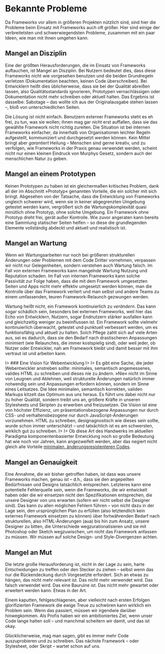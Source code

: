 # Bekannte Probleme

Da Frameworks vor allem in größeren Projekten nützlich sind, sind hier die Probleme beim Einsatz mit Frameworks auch oft größer. Hier sind einige der verbreitetsten und schwerwiegendsten Probleme, zusammen mit ein paar Ideen, wie man mit ihnen umgehen kann.

## Mangel an Disziplin

Eine der größten Herausforderungen, die im Einsatz von Frameworks auftauchen, ist Mangel an Disziplin. Bei Nutzern bedeutet dies, dass diese Frameworks nicht wie vorgesehen benutzen und die beiden Grundregeln verletzen (Dokumentation beachten, keinen Code überschreiben). Bei Entwicklern heißt dies üblicherweise, dass sie bei der Qualität abreißen lassen, also Qualitätsstandards ignorieren, Prototypen vernachlässigen oder Dokumentation nicht mehr schreiben oder aktuell halten. Das Ergebnis ist dasselbe: Sabotage – das wollte ich aus der Originalausgabe stehen lassen –, bloß von unterschiedlichen Seiten.

Die Lösung ist nicht einfach. Benutzern externer Frameworks steht es eh frei, zu tun, was sie wollen; ihnen mag gar nicht erst auffallen, dass sie das gewählte Framework nicht richtig zureiten. Die Situation ist bei internen Frameworks einfacher, da innerhalb von Organisationen leichter Regeln aufgestellt, kommuniziert und durchgesetzt werden können. Kein Mittel bringt aber _garantiert_ Heilung – Menschen sind gerne kreativ, und zu verfolgen, wie Frameworks in der Praxis genau verwendet werden, scheint nicht nur einen kleinen Eindruck von Murphys Gesetz, sondern auch der menschlichen Natur zu geben.

## Mangel an einem Prototypen

Keinen Prototypen zu haben ist ein gleichermaßen kritisches Problem, dank all der im Abschnitt »Prototyp« genannten Vorteile, die ein solcher mit sich bringt. Abgesehen von der Tatsache, dass die Entwicklung von Frameworks ungleich schwerer wird, wenn sie in keiner abgegrenzten Umgebung getestet werden kann, vergrößert sich die Wartungskomplexität quasi minütlich ohne Prototyp, ohne solche Umgebung. Ein Framework ohne Prototyp dreht frei, gerät außer Kontrolle. Wie zuvor angeraten kann bereits eine Sammlung statischer Seiten helfen – so diese die grundlegenden Elemente vollständig abdeckt und aktuell und realistisch ist.

## Mangel an Wartung

Wenn wir Wartungsarbeiten nur noch bei größeren strukturellen Änderungen oder Problemen mit dem Code Dritter vornehmen, verpassen wir nicht nur Gelegenheiten, sondern verstehen auch Wartung falsch. Im Fall von externen Frameworks kann mangelnde Wartung Nutzung und Reputation schaden. Im Fall von internen Frameworks kann solche Passivität zur Folge haben, dass die mit dem Framework umgesetzten Seiten und Apps nicht mehr effektiv umgesetzt werden können, man die Kontrolle über das Framework verliert und man selbst und andere Teams zu einem umfassenden, teuren Framework-Relaunch gezwungen werden.

Wartung heißt nicht, ein Framework kontinuierlich zu _verändern_. Das kann sogar schädlich sein, besonders bei externen Frameworks, weil hier das Echo von Entwicklern, Nutzern, sogar Endnutzern stärker ausfallen kann und gleichzeitig weniger zu beeinflussen ist. Ein Framework sollte vielmehr kontinuierlich überwacht, getestet und punktuell verbessert werden, um es funktionsfähig und aktuell zu halten. Solch Pflege zahlt sich auf viele Arten aus, sei es dadurch, dass sie den Bedarf nach drastischeren Anpassungen minimiert (wie Relaunches, die immer kostspielig sind), oder weil jeder, ob Nutzer oder Entwickler, nah am Framework bleibt und damit besser mit ihm vertraut ist und arbeiten kann.

I> ### Eine Vision für Webentwicklung
I>
I> Es gibt eine Sache, die jeder Webentwickler anstreben sollte: minimales, semantisch angemessenes, valides HTML zu schreiben und dieses nie zu ändern. »Nie« nicht im Sinne von Leugnen und Ablehnen, weil strukturelle Änderungen natürlich immer notwendig sein und Anpassungen erfordern können, sondern im Sinne eines Leitsatzes. Die Idee minimalen, semantisch korrekten, validen Markups kitzelt das Optimum aus uns heraus. Es führt uns dabei nicht nur zu hoher Qualität, sondern treibt uns an, größere Kräfte in unseren Stylesheets und Skripten zu erwerben und freizusetzen. Die Vision ist eine von höchster Effizienz, um präsentationsbezogene Anpassungen nur durch CSS- und verhaltensbezogene nur durch JavaScript-Änderungen vorzunehmen. HTML zu schreiben, designagnostisch wie dieses sein sollte, wurde schon immer unterschätzt – und tatsächlich ist es am schwersten, wirklich gut zu schreiben.
I>
I> Ob diese Art des Handwerks im aktuellen Paradigma komponentenbasierter Entwicklung noch so große Bedeutung hat wie noch vor Jahren, kann angezweifelt werden, aber das negiert nicht gleich alle Vorteile [minimalen, änderungsresistenteren Codes](https://meiert.com/en/blog/minimal-web-development/).

## Mangel an Genauigkeit

Eine Annahme, die wir bisher getroffen haben, ist dass was unsere Frameworks machen, genau ist – d.h., dass sie den angepeilten Bedürfnissen und Designs tatsächlich entsprechen. Letzteres kann eine potentielle Fehlerquelle sein, wenn die Frameworks, die wir entwickelt haben oder die wir einsetzen nicht den Spezifikationen entsprechen, die unsere Designer von uns erwarten (sofern wir nicht selbst die Designer sind). Das kann zu allen möglichen Fehlern führen – von nicht dazu in der Lage sein, den ursprünglichen Plan zu erfüllen (also letztendlich kein externes Framework einsetzen zu können) über fortwährenden Bedarf nach strukturellen, also HTML-Änderungen (aua) bis hin zum Ansatz, unsere Designer zu bitten, die Unterschiede wegzurationalisieren und sie mit Photoshop oder Sketch wegzuwischen, um nicht das Framework anfassen zu müssen. Wir müssen auf solche Design- und Style-Divergenzen achten.

## Mangel an Mut

Die letzte große Herausforderung ist, nicht in der Lage zu sein, harte Entscheidungen zu treffen oder den Stecker zu ziehen – selbst wenn das nur die Rückendeckung durch Vorgesetzte erfordert. Sich an etwas zu hängen, das nicht mehr relevant ist. Das nicht mehr verwendet wird. Das falsch verwendet wird. Das eine Bauruine ist. Das nicht mehr gewartet oder erweitert werden kann. Etwas in der Art.

Einem kaputten, fehlgeschlagenen, aber vielleicht nach ersten Erfolgen glorifizierten Framework die ewige Treue zu schwören kann wirklich ein Problem sein. Wenn das passiert, müssen wir irgendwie darüber hinwegkommen. Als Profis haben wir ein ambitioniertes Ziel, wenn unser Code lange halten soll – und manchmal scheitern wir damit, und das ist okay.

Glücklicherweise, mag man sagen, gibt es immer mehr Code auszuprobieren und zu schreiben. Das nächste Framework – oder Stylesheet, oder Skript – wartet schon auf uns.

